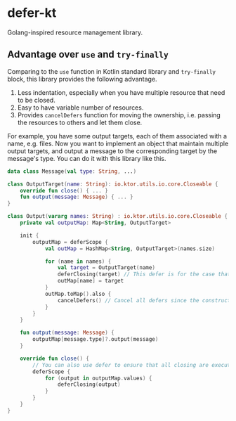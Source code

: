# defer-kt

Golang-inspired resource management library.

## Advantage over `use` and `try-finally`

Comparing to the `use` function in Kotlin standard library and `try-finally` block, this library provides the following advantage.

1. Less indentation, especially when you have multiple resource that need to be closed.
2. Easy to have variable number of resources.
3. Provides `cancelDefers` function for moving the ownership, i.e. passing the resources to others and let them close. 

For example, you have some output targets, each of them associated with a name, e.g. files.
Now you want to implement an object that maintain multiple output targets, and output a message to the corresponding target
by the message's type. You can do it with this library like this.

```kotlin
data class Message(val type: String, ...)

class OutputTarget(name: String): io.ktor.utils.io.core.Closeable {
    override fun close() { ... }
    fun output(message: Message) { ... }
}

class Output(vararg names: String) : io.ktor.utils.io.core.Closeable {
    private val outputMap: Map<String, OutputTarget>

    init {
        outputMap = deferScope {
            val outMap = HashMap<String, OutputTarget>(names.size)

            for (name in names) {
                val target = OutputTarget(name)
                deferClosing(target) // This defer is for the case that any exception occurs during the constructions.
                outMap[name] = target
            }
            outMap.toMap().also {
                cancelDefers() // Cancel all defers since the construction succeeds.
            }
        }
    }

    fun output(message: Message) {
        outputMap[message.type]?.output(message)
    }

    override fun close() {
        // You can also use defer to ensure that all closing are executed even some of them fails.
        deferScope {
            for (output in outputMap.values) {
                deferClosing(output)
            }
        }
    }
}
```